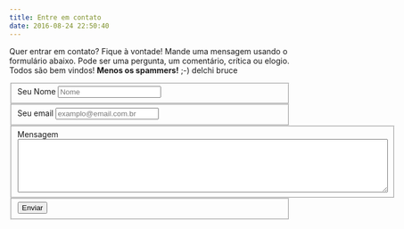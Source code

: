 ```yaml
---
title: Entre em contato
date: 2016-08-24 22:50:40
---
```

Quer entrar em contato? Fique à vontade!
Mande uma mensagem usando o formulário abaixo. Pode ser uma pergunta, um comentário, crítica ou elogio.
Todos são bem vindos! **Menos os spammers!**  ;-)
delchi bruce
<form class="form" id="contactform" action="//formspree.io/db@delchibruce.com" method="POST">
    <fieldset class="field">
        <label class="label" for="name"><span class="label-content">Seu Nome</span></label>
        <input class="input" type="text" name="name" placeholder="Nome" cols="60"required>
    </fieldset>
    <fieldset class="field">
        <label class="label" for="_replyto"><span class="label-content">Seu email</span></label>
        <input class="input" type="email" name="_replyto" placeholder="examplo@email.com.br" cols="60" required>
    </fieldset>
    <fieldset class="field">
        <label class="label" for="message"><span class="label-content">Mensagem</span></label>
        <textarea name="form-description-input" name="description" class="form-control" rows="6" cols="80" required></textarea>
    </fieldset>
    <input class="hidden" type="text" name="_gotcha" style="display:none">
    <input class="hidden" type="hidden" name="_subject" value="Mensagem recebida pelo http://delchibruce.com">
    <fieldset class="field">
        <input class="button submit" type="submit" value="Enviar">
    </fieldset>
</form>
